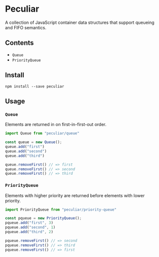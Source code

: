 # Peculiar

A collection of JavaScript container data structures that support queueing and FIFO semantics.

## Contents

- `Queue`
- `PriorityQueue`

## Install

```
npm install --save peculiar
```

## Usage

### `Queue`

Elements are returned in on first-in-first-out order.

```js
import Queue from "peculiar/queue"

const queue = new Queue();
queue.add("first")
queue.add("second")
queue.add("third")

queue.removeFirst() // => first
queue.removeFirst() // => second
queue.removeFirst() // => third
```

### `PriorityQueue`

Elements with higher priority are returned before elements with lower priority.

```js
import PriorityQueue from "peculiar/priority-queue"

const pqueue = new PriorityQueue();
pqueue.add("first", 3)
pqueue.add("second", 1)
pqueue.add("third", 2)

pqueue.removeFirst() // => second
pqueue.removeFirst() // => third
pqueue.removeFirst() // => first
```
